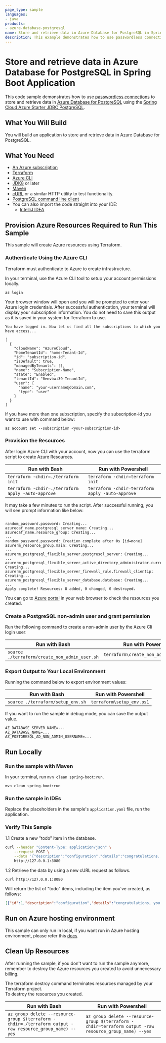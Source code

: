 ```yaml
---
page_type: sample
languages:
- java
products:
- azure-database-postgresql
name: Store and retrieve data in Azure Database for PostgreSQL in Spring Boot Application
description: This example demonstrates how to use passwordless connections to store and retrieve data in Azure Database for PostgreSQL in a Spring Boot application.
---
```


# Store and retrieve data in Azure Database for PostgreSQL in Spring Boot Application

This code sample demonstrates how to use [passwordless connections](https://learn.microsoft.com/azure/developer/intro/passwordless-overview) to store and retrieve data in [Azure Database for PostgreSQL](https://azure.microsoft.com/products/postgresql/) using the [Spring Cloud Azure Starter JDBC PostgreSQL](https://learn.microsoft.com/azure/developer/java/spring-framework/spring-cloud-azure?tabs=maven#postgresql-support).

## What You Will Build

You will build an application to store and retrieve data in Azure Database for PostgreSQL.

## What You Need

- [An Azure subscription](https://azure.microsoft.com/free/)
- [Terraform](https://www.terraform.io/)
- [Azure CLI](https://docs.microsoft.com/cli/azure/install-azure-cli)
- [JDK8](https://www.oracle.com/java/technologies/downloads/) or later
- [Maven](https://maven.apache.org/)
- [cURL](https://curl.se/) or a similar HTTP utility to test functionality.
- [PostgreSQL command line client](https://www.postgresql.org/download/)
- You can also import the code straight into your IDE:
    - [IntelliJ IDEA](https://www.jetbrains.com/idea/download)

## Provision Azure Resources Required to Run This Sample
This sample will create Azure resources using Terraform. 

### Authenticate Using the Azure CLI
Terraform must authenticate to Azure to create infrastructure.

In your terminal, use the Azure CLI tool to setup your account permissions locally.

```shell
az login
```

Your browser window will open and you will be prompted to enter your Azure login credentials. After successful authentication, your terminal will display your subscription information. You do not need to save this output as it is saved in your system for Terraform to use.

```shell
You have logged in. Now let us find all the subscriptions to which you have access...

[
  {
    "cloudName": "AzureCloud",
    "homeTenantId": "home-Tenant-Id",
    "id": "subscription-id",
    "isDefault": true,
    "managedByTenants": [],
    "name": "Subscription-Name",
    "state": "Enabled",
    "tenantId": "0envbwi39-TenantId",
    "user": {
      "name": "your-username@domain.com",
      "type": "user"
    }
  }
]
```

If you have more than one subscription, specify the subscription-id you want to use with command below:
```shell
az account set --subscription <your-subscription-id>
```

### Provision the Resources

After login Azure CLI with your account, now you can use the terraform script to create Azure Resources.

| Run with Bash                                      |  Run with Powershell                              |
|----------------------------------------------------|---------------------------------------------------|
| `terraform -chdir=./terraform init`                |  `terraform -chdir=terraform init`                |
| `terraform -chdir=./terraform apply -auto-approve` |  `terraform -chdir=terraform apply -auto-approve` |

It may take a few minutes to run the script. After successful running, you will see prompt information like below:

```shell

random_password.password: Creating...
azurecaf_name.postgresql_server_name: Creating...
azurecaf_name.resource_group: Creating...
...
random_password.password: Creation complete after 0s [id=none]
azurerm_resource_group.main: Creating...
...
azurerm_postgresql_flexible_server.postgresql_server: Creating...
...
azurerm_postgresql_flexible_server_active_directory_administrator.current_aad_user_admin: Creating...
azurerm_postgresql_flexible_server_firewall_rule.firewall_clientip: Creating...
azurerm_postgresql_flexible_server_database.database: Creating...
...
Apply complete! Resources: 8 added, 0 changed, 0 destroyed.

```

You can go to [Azure portal](https://ms.portal.azure.com/) in your web browser to check the resources you created.

### Create a PostgreSQL non-admin user and grant permission

Run the following command to create a non-admin user by the Azure Cli login user:

| Run with Bash                                 | Run with Powershell                   |
|-----------------------------------------------|---------------------------------------|
| `source ./terraform/create_non_admin_user.sh` | `terraform\create_non_admin_user.ps1` |

### Export Output to Your Local Environment
Running the command below to export environment values:

| Run with Bash                     | Run with Powershell       |
|-----------------------------------|---------------------------|
| `source ./terraform/setup_env.sh` | `terraform\setup_env.ps1` |

If you want to run the sample in debug mode, you can save the output value.

```shell
AZ_DATABASE_SERVER_NAME=...
AZ_DATABASE_NAME=...
AZ_POSTGRESQL_AD_NON_ADMIN_USERNAME=...

```

## Run Locally

### Run the sample with Maven

In your terminal, run `mvn clean spring-boot:run`.

```shell
mvn clean spring-boot:run
```

### Run the sample in IDEs

Replace the placeholders in the sample's `application.yaml` file, run the application.

### Verify This Sample

1.1 Create a new "todo" item in the database.

```bash
curl --header "Content-Type: application/json" \
    --request POST \
    --data '{"description":"configuration","details":"congratulations, you have set up JDBC correctly!","done": "true"}' \
    http://127.0.0.1:8080
``````

1.2 Retrieve the data by using a new cURL request as follows.

```shell
curl http://127.0.0.1:8080
```

Will return the list of "todo" items, including the item you've created, as follows:

```json
[{"id":1,"description":"configuration","details":"congratulations, you have set up correctly!","done":true}]
```

## Run on Azure hosting environment

This sample can only run in local, if you want run in Azure hosting environment, please refer this [docs](https://learn.microsoft.com/azure/developer/java/spring-framework/migrate-postgresql-to-passwordless-connection?tabs=sign-in-azure-cli%2Cjava%2Capp-service%2Cassign-role-service-connector#4-configure-the-azure-hosting-environment).

## Clean Up Resources
After running the sample, if you don't want to run the sample anymore, remember to destroy the Azure resources you created to avoid unnecessary billing.

The terraform destroy command terminates resources managed by your Terraform project.   
To destroy the resources you created.

| Run with Bash                                                                                            | Run with Powershell                                                                                    |
|----------------------------------------------------------------------------------------------------------|--------------------------------------------------------------------------------------------------------|
| `az group delete --resource-group $(terraform -chdir=./terraform output -raw resource_group_name) --yes` | `az group delete --resource-group $(terraform -chdir=terraform output -raw resource_group_name) --yes` |
